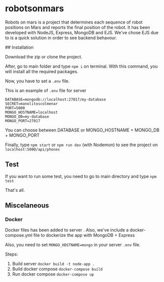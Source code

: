 # robotsonmars
Robots on mars is a project  that determines each sequence of robot positions on Mars and reports the final position of the robot. It has been developed with NodeJS, Express, MongoDB and EJS.
We've chose EJS due to is a quick solution in order to see backend behavour. 

## Installation

Download the zip or clone the project. 

After, go to main folder and type `npm i` on terminal. With this command, you will install all the required packages.

Now, you have to set a `.env` file. 

This is an example of `.env` file for server 
```
DATABASE=mongodb://localhost:27017/my-database
SECRET=manolitoscolmenar
PORT=5000
MONGO_HOSTNAME=localhost
MONGO_DB=my-database
MONGO_PORT=27017
```
You can choose between DATABASE or MONGO_HOSTNAME + MONGO_DB + MONGO_PORT

Finally, type `npm start` or `npm run dev` (with Nodemon) to see the project on `localhost:5000/api/phones`

## Test

If you want to run some test, you need to go to main directory and type `npm test`

That's all.

## Miscelaneous

### Docker

Docker files has been added to server . Also, we've include a docker-compose.yml file to dockerize the app with MongoDB + Express

Also, you need to set  `MONGO_HOSTNAME=mongo` in your server `.env` file.

Steps: 
1. Build server `docker build -t node-app .`
2. Build docker compose `docker-compose build`
3. Run docker compose `docker-compose up`

